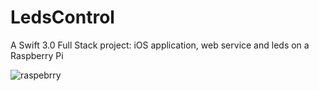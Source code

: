 # LedsControl
A Swift 3.0 Full Stack project: iOS application, web service and leds on a Raspberry Pi 

![raspebrry](https://github.com/darthpelo/LedsControl/blob/master/Images/FullSizeRender.jpg)
